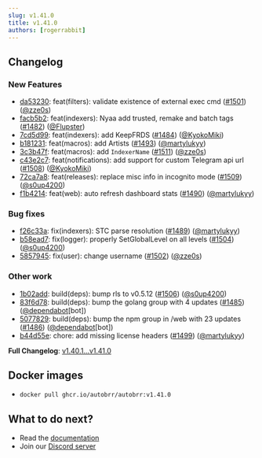 ```yaml
---
slug: v1.41.0
title: v1.41.0
authors: [rogerrabbit]
---
```


## Changelog

### New Features

- [da53230](https://github.com/autobrr/autobrr/commit/da532300775663af2d5f56ab370fb2c05bd65b46): feat(filters): validate existence of external exec cmd ([#1501](https://github.com/autobrr/autobrr/pull/1501)) ([@zze0s](https://github.com/zze0s))
- [facb5b2](https://github.com/autobrr/autobrr/commit/facb5b25e5376dbf4a7c2f88f97b65665d4e6936): feat(indexers): Nyaa add trusted, remake and batch tags ([#1482](https://github.com/autobrr/autobrr/pull/1482)) ([@Flupster](https://github.com/Flupster))
- [7cd5d99](https://github.com/autobrr/autobrr/commit/7cd5d99ae618852462b226d895b6590f7fb0e704): feat(indexers): add KeepFRDS ([#1484](https://github.com/autobrr/autobrr/pull/1484)) ([@KyokoMiki](https://github.com/KyokoMiki))
- [b181231](https://github.com/autobrr/autobrr/commit/b181231b12d0d7e2651cae1582f499238dcbc66b): feat(macros): add Artists ([#1493](https://github.com/autobrr/autobrr/pull/1493)) ([@martylukyy](https://github.com/martylukyy))
- [3c3b47f](https://github.com/autobrr/autobrr/commit/3c3b47fa10811210e1bc0f140bc7b64bc584c6d8): feat(macros): add `IndexerName` ([#1511](https://github.com/autobrr/autobrr/pull/1511)) ([@zze0s](https://github.com/zze0s))
- [c43e2c7](https://github.com/autobrr/autobrr/commit/c43e2c76d63317aa11dd63f1e517a7ae6cd2006f): feat(notifications): add support for custom Telegram api url ([#1508](https://github.com/autobrr/autobrr/pull/1508)) ([@KyokoMiki](https://github.com/KyokoMiki))
- [72ca7a8](https://github.com/autobrr/autobrr/commit/72ca7a8a4fc40562d3df153d57fe4fe1bb99876c): feat(releases): replace misc info in incognito mode ([#1509](https://github.com/autobrr/autobrr/pull/1509)) ([@s0up4200](https://github.com/s0up4200))
- [f1b4214](https://github.com/autobrr/autobrr/commit/f1b42146c1cd72199a87413d69775931e5cc75ed): feat(web): auto refresh dashboard stats ([#1490](https://github.com/autobrr/autobrr/pull/1490)) ([@martylukyy](https://github.com/martylukyy))

### Bug fixes

- [f26c33a](https://github.com/autobrr/autobrr/commit/f26c33a961fd97ced69ee9398dabdca2ecbf51a0): fix(indexers): STC parse resolution ([#1489](https://github.com/autobrr/autobrr/pull/1489)) ([@martylukyy](https://github.com/martylukyy))
- [b58ead7](https://github.com/autobrr/autobrr/commit/b58ead74aad5ddd5e56e2cf0fe4d2a3f4fa23ff0): fix(logger): properly SetGlobalLevel on all levels ([#1504](https://github.com/autobrr/autobrr/pull/1504)) ([@s0up4200](https://github.com/s0up4200))
- [5857945](https://github.com/autobrr/autobrr/commit/5857945e71ba1e83bb9681c36c468809ae1dcf82): fix(user): change username ([#1502](https://github.com/autobrr/autobrr/pull/1502)) ([@zze0s](https://github.com/zze0s))

### Other work

- [1b02add](https://github.com/autobrr/autobrr/commit/1b02add8423d8bf73a54111e00f45d8985ecec42): build(deps): bump rls to v0.5.12 ([#1506](https://github.com/autobrr/autobrr/pull/1506)) ([@s0up4200](https://github.com/s0up4200))
- [83f6d78](https://github.com/autobrr/autobrr/commit/83f6d7864d05960adbcb2832a6cf9f6bd77069e5): build(deps): bump the golang group with 4 updates ([#1485](https://github.com/autobrr/autobrr/pull/1485)) ([@dependabot](https://github.com/dependabot)[bot])
- [5077829](https://github.com/autobrr/autobrr/commit/507782960dd328000d56260fe7007902f96a35f2): build(deps): bump the npm group in /web with 23 updates ([#1486](https://github.com/autobrr/autobrr/pull/1486)) ([@dependabot](https://github.com/dependabot)[bot])
- [b44d55e](https://github.com/autobrr/autobrr/commit/b44d55ea5514f20876928ec9e80f12b113eb44e1): chore: add missing license headers ([#1499](https://github.com/autobrr/autobrr/pull/1499)) ([@martylukyy](https://github.com/martylukyy))

**Full Changelog**: [v1.40.1...v1.41.0](https://github.com/autobrr/autobrr/compare/v1.40.1...v1.41.0)

## Docker images

- `docker pull ghcr.io/autobrr/autobrr:v1.41.0`

## What to do next?

- Read the [documentation](https://autobrr.com)
- Join our [Discord server](https://discord.gg/WQ2eUycxyT)
